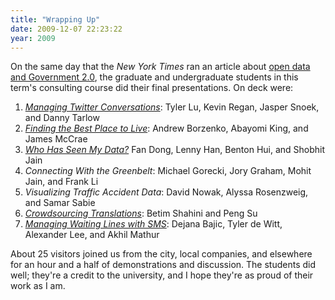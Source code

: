 ```yaml
---
title: "Wrapping Up"
date: 2009-12-07 22:23:22
year: 2009
---
```

On the same day that the <em>New York Times</em> ran an article about <a href="http://www.nytimes.com/2009/12/07/technology/internet/07cities.html">open data and Government 2.0</a>, the graduate and undergraduate students in this term's consulting course did their final presentations. On deck were:
<ol>
	<li><a href="http://www.cs.toronto.edu/~dtarlow/xtagg_screencast.m4v"><em>Managing Twitter Conversations</em></a>: Tyler Lu, Kevin Regan, Jasper Snoek, and Danny Tarlow</li>
	<li><a href="http://www.dgp.toronto.edu/~mccrae/2125project/"><em>Finding the Best Place to Live</em></a>: Andrew Borzenko, Abayomi King, and James McCrae</li>
	<li><a href="http://www.cs.utoronto.ca/~shobhit/CSC2125/index.html"><em>Who Has Seen My Data?</em></a> Fan Dong, Lenny Han, Benton Hui, and Shobhit Jain</li>
	<li><em>Connecting With the Greenbelt</em>: Michael Gorecki, Jory Graham, Mohit Jain, and Frank Li</li>
	<li><em>Visualizing Traffic Accident Data</em>: David Nowak, Alyssa Rosenzweig, and Samar Sabie</li>
	<li><a href="http://www.dailymotion.com/video/xbfgga_utranslate-screencast_tech"><em>Crowdsourcing Translations</em></a>: Betim Shahini and Peng Su</li>
	<li><a href="http://qme.tyler-dewitt.com/"><em>Managing Waiting Lines with SMS</em></a>: Dejana Bajic, Tyler de Witt, Alexander Lee, and Akhil Mathur</li>
</ol>
About 25 visitors joined us from the city, local companies, and elsewhere for an hour and a half of demonstrations and discussion. The students did well; they're a credit to the university, and I hope they're as proud of their work as I am.
